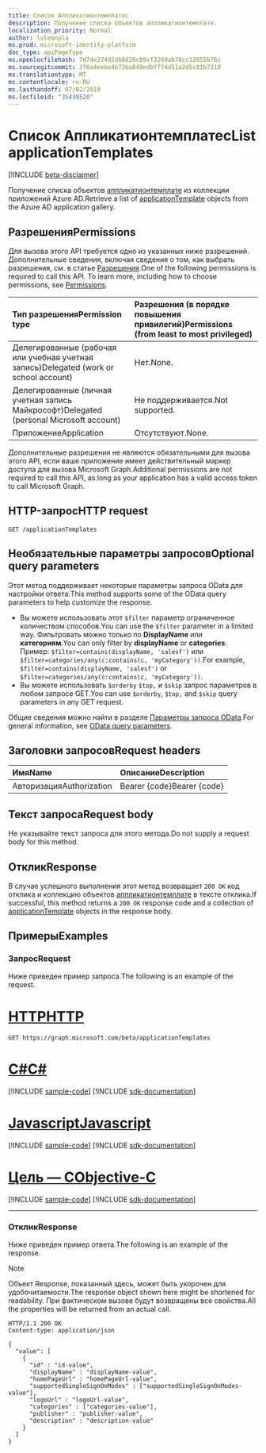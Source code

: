 ```yaml
---
title: Список Аппликатионтемплатес
description: Получение списка объектов аппликатионтемплате.
localization_priority: Normal
author: luleonpla
ms.prod: microsoft-identity-platform
doc_type: apiPageType
ms.openlocfilehash: 7d74e274d2db8d20cb9cf3269ab78cc12055b76c
ms.sourcegitcommit: 3f6a4eebe4b73ba848edbff74d51a2d5c81b7318
ms.translationtype: MT
ms.contentlocale: ru-RU
ms.lasthandoff: 07/02/2019
ms.locfileid: "35439520"
---
```

# <a name="list-applicationtemplates"></a><span data-ttu-id="92c6f-103">Список Аппликатионтемплатес</span><span class="sxs-lookup"><span data-stu-id="92c6f-103">List applicationTemplates</span></span>

[!INCLUDE [beta-disclaimer](../../includes/beta-disclaimer.md)]

<span data-ttu-id="92c6f-104">Получение списка объектов [аппликатионтемплате](../resources/applicationtemplate.md) из коллекции приложений Azure AD.</span><span class="sxs-lookup"><span data-stu-id="92c6f-104">Retrieve a list of [applicationTemplate](../resources/applicationtemplate.md) objects from the Azure AD application gallery.</span></span>

## <a name="permissions"></a><span data-ttu-id="92c6f-105">Разрешения</span><span class="sxs-lookup"><span data-stu-id="92c6f-105">Permissions</span></span>

<span data-ttu-id="92c6f-p101">Для вызова этого API требуется одно из указанных ниже разрешений. Дополнительные сведения, включая сведения о том, как выбрать разрешения, см. в статье [Разрешения](/graph/permissions-reference).</span><span class="sxs-lookup"><span data-stu-id="92c6f-p101">One of the following permissions is required to call this API. To learn more, including how to choose permissions, see [Permissions](/graph/permissions-reference).</span></span>

| <span data-ttu-id="92c6f-108">Тип разрешения</span><span class="sxs-lookup"><span data-stu-id="92c6f-108">Permission type</span></span>                        | <span data-ttu-id="92c6f-109">Разрешения (в порядке повышения привилегий)</span><span class="sxs-lookup"><span data-stu-id="92c6f-109">Permissions (from least to most privileged)</span></span> |
|:---------------------------------------|:--------------------------------------------|
| <span data-ttu-id="92c6f-110">Делегированные (рабочая или учебная учетная запись)</span><span class="sxs-lookup"><span data-stu-id="92c6f-110">Delegated (work or school account)</span></span>     | <span data-ttu-id="92c6f-111">Нет.</span><span class="sxs-lookup"><span data-stu-id="92c6f-111">None.</span></span> |
| <span data-ttu-id="92c6f-112">Делегированные (личная учетная запись Майкрософт)</span><span class="sxs-lookup"><span data-stu-id="92c6f-112">Delegated (personal Microsoft account)</span></span> | <span data-ttu-id="92c6f-113">Не поддерживается.</span><span class="sxs-lookup"><span data-stu-id="92c6f-113">Not supported.</span></span> |
| <span data-ttu-id="92c6f-114">Приложение</span><span class="sxs-lookup"><span data-stu-id="92c6f-114">Application</span></span>                            | <span data-ttu-id="92c6f-115">Отсутствуют.</span><span class="sxs-lookup"><span data-stu-id="92c6f-115">None.</span></span> |

<span data-ttu-id="92c6f-116">Дополнительные разрешения не являются обязательными для вызова этого API, если ваше приложение имеет действительный маркер доступа для вызова Microsoft Graph.</span><span class="sxs-lookup"><span data-stu-id="92c6f-116">Additional permissions are not required to call this API, as long as your application has a valid access token to call Microsoft Graph.</span></span>

## <a name="http-request"></a><span data-ttu-id="92c6f-117">HTTP-запрос</span><span class="sxs-lookup"><span data-stu-id="92c6f-117">HTTP request</span></span>

<!-- { "blockType": "ignored" } -->

```http
GET /applicationTemplates
```

## <a name="optional-query-parameters"></a><span data-ttu-id="92c6f-118">Необязательные параметры запросов</span><span class="sxs-lookup"><span data-stu-id="92c6f-118">Optional query parameters</span></span>

<span data-ttu-id="92c6f-119">Этот метод поддерживает некоторые параметры запроса OData для настройки ответа.</span><span class="sxs-lookup"><span data-stu-id="92c6f-119">This method supports some of the OData query parameters to help customize the response.</span></span> 

- <span data-ttu-id="92c6f-120">Вы можете использовать этот `$filter` параметр ограниченное количеством способов.</span><span class="sxs-lookup"><span data-stu-id="92c6f-120">You can use the `$filter` parameter in a limited way.</span></span> <span data-ttu-id="92c6f-121">Фильтровать можно только по **DisplayName** или **категориям**.</span><span class="sxs-lookup"><span data-stu-id="92c6f-121">You can only filter by **displayName** or **categories**.</span></span> <span data-ttu-id="92c6f-122">Пример:  `$filter=contains(displayName, 'salesf')` или `$filter=categories/any(c:contains(c, 'myCategory'))`.</span><span class="sxs-lookup"><span data-stu-id="92c6f-122">For example,  `$filter=contains(displayName, 'salesf')` or `$filter=categories/any(c:contains(c, 'myCategory'))`.</span></span>
- <span data-ttu-id="92c6f-123">Вы можете использовать `$orderby` `$top,` и `$skip` запрос параметров в любом запросе GET.</span><span class="sxs-lookup"><span data-stu-id="92c6f-123">You can use `$orderby`, `$top,` and `$skip` query parameters in any GET request.</span></span>

<span data-ttu-id="92c6f-124">Общие сведения можно найти в разделе [Параметры запроса OData](/graph/query-parameters).</span><span class="sxs-lookup"><span data-stu-id="92c6f-124">For general information, see [OData query parameters](/graph/query-parameters).</span></span>

## <a name="request-headers"></a><span data-ttu-id="92c6f-125">Заголовки запросов</span><span class="sxs-lookup"><span data-stu-id="92c6f-125">Request headers</span></span>

| <span data-ttu-id="92c6f-126">Имя</span><span class="sxs-lookup"><span data-stu-id="92c6f-126">Name</span></span>      |<span data-ttu-id="92c6f-127">Описание</span><span class="sxs-lookup"><span data-stu-id="92c6f-127">Description</span></span>|
|:----------|:----------|
| <span data-ttu-id="92c6f-128">Авторизация</span><span class="sxs-lookup"><span data-stu-id="92c6f-128">Authorization</span></span> | <span data-ttu-id="92c6f-129">Bearer {code}</span><span class="sxs-lookup"><span data-stu-id="92c6f-129">Bearer {code}</span></span> |

## <a name="request-body"></a><span data-ttu-id="92c6f-130">Текст запроса</span><span class="sxs-lookup"><span data-stu-id="92c6f-130">Request body</span></span>

<span data-ttu-id="92c6f-131">Не указывайте текст запроса для этого метода.</span><span class="sxs-lookup"><span data-stu-id="92c6f-131">Do not supply a request body for this method.</span></span>

## <a name="response"></a><span data-ttu-id="92c6f-132">Отклик</span><span class="sxs-lookup"><span data-stu-id="92c6f-132">Response</span></span>

<span data-ttu-id="92c6f-133">В случае успешного выполнения этот метод возвращает `200 OK` код отклика и коллекцию объектов [аппликатионтемплате](../resources/applicationtemplate.md) в тексте отклика.</span><span class="sxs-lookup"><span data-stu-id="92c6f-133">If successful, this method returns a `200 OK` response code and a collection of [applicationTemplate](../resources/applicationtemplate.md) objects in the response body.</span></span>

## <a name="examples"></a><span data-ttu-id="92c6f-134">Примеры</span><span class="sxs-lookup"><span data-stu-id="92c6f-134">Examples</span></span>

### <a name="request"></a><span data-ttu-id="92c6f-135">Запрос</span><span class="sxs-lookup"><span data-stu-id="92c6f-135">Request</span></span>

<span data-ttu-id="92c6f-136">Ниже приведен пример запроса.</span><span class="sxs-lookup"><span data-stu-id="92c6f-136">The following is an example of the request.</span></span>

# <a name="httptabhttp"></a>[<span data-ttu-id="92c6f-137">HTTP</span><span class="sxs-lookup"><span data-stu-id="92c6f-137">HTTP</span></span>](#tab/http)
<!-- {
  "blockType": "request",
  "name": "get_applicationtemplates"
}-->

```http
GET https://graph.microsoft.com/beta/applicationTemplates
```
# <a name="ctabcsharp"></a>[<span data-ttu-id="92c6f-138">C#</span><span class="sxs-lookup"><span data-stu-id="92c6f-138">C#</span></span>](#tab/csharp)
[!INCLUDE [sample-code](../includes/snippets/csharp/get-applicationtemplates-csharp-snippets.md)]
[!INCLUDE [sdk-documentation](../includes/snippets/snippets-sdk-documentation-link.md)]

# <a name="javascripttabjavascript"></a>[<span data-ttu-id="92c6f-139">Javascript</span><span class="sxs-lookup"><span data-stu-id="92c6f-139">Javascript</span></span>](#tab/javascript)
[!INCLUDE [sample-code](../includes/snippets/javascript/get-applicationtemplates-javascript-snippets.md)]
[!INCLUDE [sdk-documentation](../includes/snippets/snippets-sdk-documentation-link.md)]

# <a name="objective-ctabobjc"></a>[<span data-ttu-id="92c6f-140">Цель — C</span><span class="sxs-lookup"><span data-stu-id="92c6f-140">Objective-C</span></span>](#tab/objc)
[!INCLUDE [sample-code](../includes/snippets/objc/get-applicationtemplates-objc-snippets.md)]
[!INCLUDE [sdk-documentation](../includes/snippets/snippets-sdk-documentation-link.md)]

---


### <a name="response"></a><span data-ttu-id="92c6f-141">Отклик</span><span class="sxs-lookup"><span data-stu-id="92c6f-141">Response</span></span>

<span data-ttu-id="92c6f-142">Ниже приведен пример ответа.</span><span class="sxs-lookup"><span data-stu-id="92c6f-142">The following is an example of the response.</span></span>

> [!NOTE]
> <span data-ttu-id="92c6f-143">Объект Response, показанный здесь, может быть укорочен для удобочитаемости.</span><span class="sxs-lookup"><span data-stu-id="92c6f-143">The response object shown here might be shortened for readability.</span></span> <span data-ttu-id="92c6f-144">При фактическом вызове будут возвращены все свойства.</span><span class="sxs-lookup"><span data-stu-id="92c6f-144">All the properties will be returned from an actual call.</span></span>

<!-- {
  "blockType": "response",
  "truncated": true,
  "@odata.type": "microsoft.graph.applicationTemplate",
  "isCollection": true
} -->

```http
HTTP/1.1 200 OK
Content-type: application/json

{
  "value": [
    {
      "id" : "id-value",
      "displayName" : "displayName-value",
      "homePageUrl" : "homePageUrl-value",
      "supportedSingleSignOnModes" : ["supportedSingleSignOnModes-value"],
      "logoUrl" : "logoUrl-value",
      "categories" : ["categories-value"],
      "publisher" : "publisher-value",
      "description" : "description-value"
    }
  ]
}
```

<!-- uuid: 16cd6b66-4b1a-43a1-adaf-3a886856ed98
2019-02-04 14:57:30 UTC -->
<!-- {
  "type": "#page.annotation",
  "description": "List applicationTemplates",
  "keywords": "",
  "section": "documentation",
  "tocPath": ""
}-->
